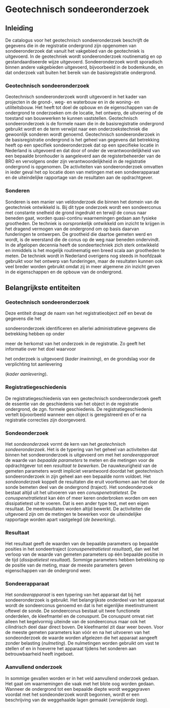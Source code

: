Geotechnisch sondeeronderzoek
=============================

Inleiding 
----------

De catalogus voor het geotechnisch sondeeronderzoek beschrijft de gegevens die
in de registratie ondergrond zijn opgenomen van sondeeronderzoek dat vanuit het
vakgebied van de geotechniek is uitgevoerd. In de geotechniek wordt
sondeeronderzoek routinematig en op gestandaardiseerde wijze uitgevoerd.
Sondeeronderzoek wordt sporadisch binnen andere vakgebieden uitgevoerd,
bijvoorbeeld in de bodemkunde, en dat onderzoek valt buiten het bereik van de
basisregistratie ondergrond.

### Geotechnisch sondeeronderzoek 

Geotechnisch sondeeronderzoek wordt uitgevoerd in het kader van projecten in de
grond-, weg- en waterbouw en in de woning- en utiliteitsbouw. Het heeft tot doel
de opbouw en de eigenschappen van de ondergrond te onderzoeken om de locatie,
het ontwerp, de uitvoering of de toestand van bouwwerken te kunnen vaststellen.
Geotechnisch sondeeronderzoek is de formele naam die in de basisregistratie
ondergrond gebruikt wordt en de term verwijst naar een onderzoekstechniek die
gewoonlijk sonderen wordt genoemd. Geotechnisch sondeeronderzoek in de
basisregistratie ondergrond is het geheel van gegevens dat betrekking heeft op
een specifiek sondeeronderzoek dat op een specifieke locatie in Nederland is
uitgevoerd en dat door of onder de verantwoordelijkheid van een bepaalde
bronhouder is aangeleverd aan de registerbeheerder van de BRO en vervolgens
onder zijn verantwoordelijkheid in de registratie ondergrond is opgenomen. De
activiteiten van sondeeronderzoek omvatten in ieder geval het op locatie doen
van metingen met een sondeerapparaat en de uiteindelijke rapportage van de
resultaten aan de opdrachtgever.

### Sonderen 

Sonderen is een manier van veldonderzoek die binnen het domein van de
geotechniek ontwikkeld is. Bij dit type onderzoek wordt een sondeerconus met
constante snelheid de grond ingedrukt en terwijl de conus naar beneden gaat,
worden quasi-continu waarnemingen gedaan aan fysieke grootheden. De techniek is
oorspronkelijk ontwikkeld om inzicht te krijgen in het dragend vermogen van de
ondergrond om op basis daarvan funderingen te ontwerpen. De grootheid die
daartoe gemeten werd en wordt, is de weerstand die de conus op de weg naar
beneden ondervindt. In de afgelopen decennia heeft de sondeertechniek zich sterk
ontwikkeld en inmiddels is het mogelijk routinematig een breed scala aan
grootheden te meten. De techniek wordt in Nederland overigens nog steeds in
hoofdzaak gebruikt voor het ontwerp van funderingen, maar de resultaten kunnen
ook veel breder worden gebruikt omdat zij in meer algemene zin inzicht geven in
de eigenschappen en de opbouw van de ondergrond.

Belangrijkste entiteiten
------------------------

### Geotechnisch sondeeronderzoek

Deze entiteit draagt de naam van het registratieobject zelf en bevat de gegevens
die het

sondeeronderzoek identificeren en allerlei administratieve gegevens die
betrekking hebben op onder

meer de herkomst van het onderzoek in de registratie. Zo geeft het informatie
over het doel waarvoor

het onderzoek is uitgevoerd (*kader inwinning*), en de grondslag voor de
verplichting tot aanlevering

(*kader aanlevering*).

### Registratiegeschiedenis

De registratiegeschiedenis van een geotechnisch sondeeronderzoek geeft de
essentie van de geschiedenis van het object in de registratie ondergrond, de
zgn. formele geschiedenis. De registratiegeschiedenis vertelt bijvoorbeeld
wanneer een object is geregistreerd en of er na registratie correcties zijn
doorgevoerd.

### Sondeonderzoek 

Het *sondeonderzoek* vormt de kern van het *geotechnisch sondeeronderzoek*. Het
is de typering van het geheel van activiteiten dat binnen het sondeeronderzoek
is uitgevoerd om met het *sondeerapparaat* de waarde van *bepaalde parameters*
te meten en die metingen voor de opdrachtgever tot een *resultaat te bewerken*.
De nauwkeurigheid van de gemeten parameters wordt impliciet verantwoord doordat
het geotechnisch sondeeronderzoek in zijn geheel aan een bepaalde norm voldoet.
Het *sondeonderzoek* koppelt de resultaten die eruit voortkomen aan het door de
sonde bemeten deel van de ondergrond (traject). Het sondeonderzoek bestaat
altijd uit het uitvoeren van een *conuspenetratietest*. De *conuspenetratietest*
kan één of meer keren onderbroken worden om een dissipatietest uit te voeren.
Dat is een ander type test, met een eigen resultaat. De meetresultaten worden
altijd bewerkt. De activiteiten die uitgevoerd zijn om de metingen te bewerken
voor de uiteindelijke rapportage worden apart vastgelegd (*de bewerking*).

### Resultaat 

Het resultaat geeft de waarden van de bepaalde parameters op bepaalde posities
in het sondeertraject (*conuspenetratietest resultaat*), dan wel het verloop van
de waarde van gemeten parameters op één bepaalde positie in de tijd
(*dissipatietest resultaat*). Sommige parameters hebben betrekking op de positie
van de meting, maar de meeste parameters geven eigenschappen van de ondergrond
weer.

### Sondeerapparaat 

Het *sondeerapparaat* is een typering van het apparaat dat bij het
sondeeronderzoek is gebruikt. Het belangrijkste onderdeel van het apparaat wordt
de sondeerconus genoemd en dat is het eigenlijke meetinstrument oftewel de
sonde. De sondeerconus bestaat uit twee functionele onderdelen, de kleefmantel
en de conuspunt. De conuspunt omvat niet alleen het kegelvormig uiteinde van de
sondeerconus maar ook het cilindrisch deel daar direct boven. De kleefmantel zit
daar weer boven. Voor de meeste gemeten parameters kan vóór en na het uitvoeren
van het sondeonderzoek de waarde worden afgelezen die het apparaat aangeeft
zonder belasting (*nulmeting*). De nulmetingen worden gebruikt om vast te
stellen of en in hoeverre het apparaat tijdens het sonderen aan betrouwbaarheid
heeft ingeboet.

### Aanvullend onderzoek 

In sommige gevallen worden er in het veld aanvullend onderzoek gedaan. Het gaat
om waarnemingen die vaak met het blote oog worden gedaan. Wanneer de ondergrond
tot een bepaalde diepte wordt weggegraven voordat met het sondeonderzoek wordt
begonnen, wordt er een beschrijving van de weggehaalde lagen gemaakt
(*verwijderde laag*).
